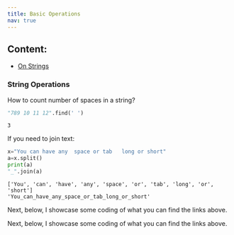 ```yaml
---
title: Basic Operations
nav: true
--- 
```


## Content:
 - [On Strings](#some-id)
 
### <a name="some-id"></a> String Operations

How to count number of spaces in a string?
```python
"789 10 11 12".find(' ')
```
    3

If you need to join text:
```python
x="You can have any  space or tab   long or short"
a=x.split()
print(a)
"_".join(a)
```
    ['You', 'can', 'have', 'any', 'space', 'or', 'tab', 'long', 'or', 'short']
    'You_can_have_any_space_or_tab_long_or_short'






Next, below, I showcase some coding of what you can find the links above.














Next, below, I showcase some coding of what you can find the links above.
